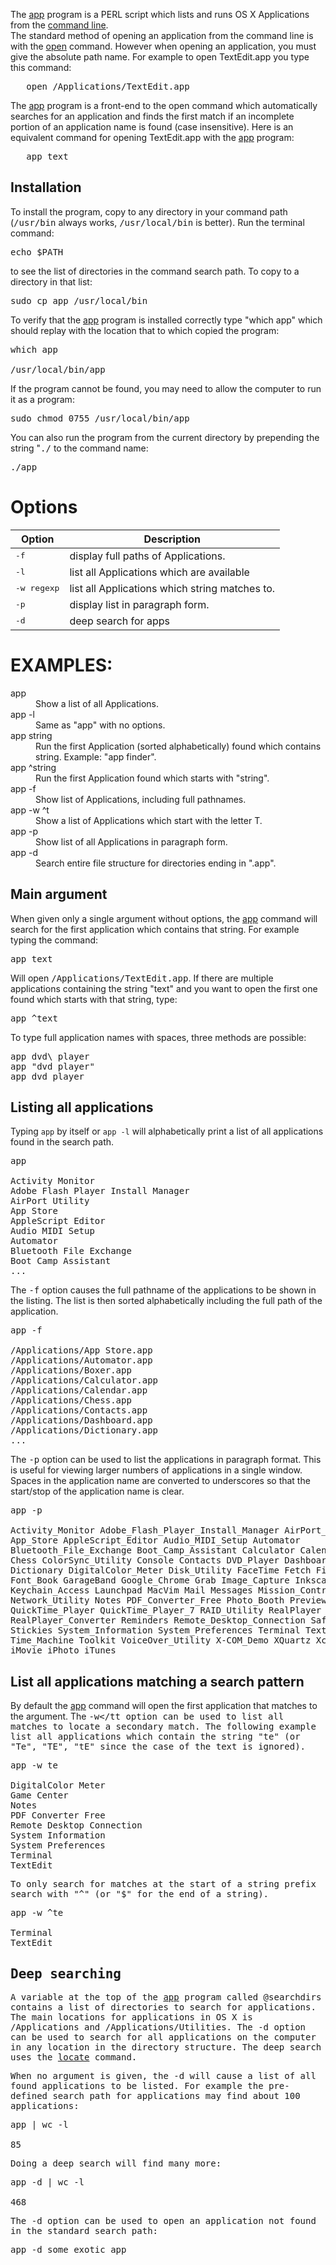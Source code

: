 
The [app](app) program is a PERL script which lists and runs OS X Applications 
from the 
[command line](http://blog.teamtreehouse.com/introduction-to-the-mac-os-x-command-line).  
The standard method of opening an application from 
the command line is with the [open](http://osxdaily.com/2007/02/01/how-to-launch-gui-applications-from-the-terminal) command.  However when opening an 
application, you must give the absolute path name.  For example to open 
TextEdit.app you type this command:
<pre>
   open /Applications/TextEdit.app
</pre>
The [app](app) program is a front-end to the open command which automatically
searches for an application and finds the first match if an incomplete
portion of an application name is found (case insensitive).  Here is an 
equivalent command for opening TextEdit.app with the [app](app) program:
<pre>
   app text
</pre>

## Installation 

To install the program, copy to any directory in your command path
(<tt>/usr/bin</tt> always works, <tt>/usr/local/bin</tt> is better).
Run the terminal command:
<pre>
echo $PATH
</pre>
to see the list of directories in the command search path.  To copy to a
directory in that list:
<pre>
sudo cp app /usr/local/bin
</pre>

To verify that the [app](app) program is installed correctly type "which app"
which should replay with the location that to which copied the program:
<pre>
which app

/usr/local/bin/app
</pre>

If the program cannot be found, you may need to allow the computer to run
it as a program:
<pre>
sudo chmod 0755 /usr/local/bin/app
</pre>

You can also run the program from the current directory by prepending
the string "<tt>./</tt> to the command name:
<pre>
./app
</pre>

# Options

| Option	| Description						|
| ------------- | ----------------------------------------------------- |
| <tt>-f</tt>	|  display full paths of Applications. 		|
| <tt>-l</tt> 	|  list all Applications which are available 		|
| <tt>-w regexp</tt> 	|  list all Applications which string matches to.|
| <tt>-p</tt> 	|  display list in paragraph form. 			|
| <tt>-d</tt> 	|  deep search for apps					|

# EXAMPLES:

<dl>
   <dt>app</dt>
   <dd>Show a list of all Applications.</dd>
   <dt>app -l</dt>
   <dd>Same as "app" with no options.</dd>
   <dt>app string</dt>
   <dd>Run the first Application (sorted alphabetically) found which
      contains string.  Example: "app finder".</dd>
   <dt>app ^string</dt>
   <dd>Run the first Application found which starts with "string".</dd>
   <dt>app -f</dt>
   <dd>Show list of Applications, including full pathnames.</dd>
   <dt>app -w ^t</dt>
   <dd>Show a list of Applications which start with the letter T.</dd>
   <dt>app -p</dt>
   <dd>Show list of all Applications in paragraph form.</dd>
   <dt>app -d</dt>
   <dd>Search entire file structure for directories ending in ".app".</dd>
</dl>

## Main argument

When given only a single argument without options, the [app](app) command will
search for the first application which contains that string.  For example
typing the command:
<pre>
app text
</pre>
Will open <tt>/Applications/TextEdit.app</tt>.  If there are multiple
applications containing the string "text" and you want to open the
first one found which starts with that string, type:
<pre>
app ^text
</pre>
To type full application names with spaces, three methods are possible:
<pre>
app dvd\ player
app "dvd player"
app dvd_player
</pre>

## Listing all applications

Typing `app` by itself or `app -l` will alphabetically print a list of 
all applications found in the search path.

<pre>
app 

Activity Monitor
Adobe Flash Player Install Manager
AirPort Utility
App Store
AppleScript Editor
Audio MIDI Setup
Automator
Bluetooth File Exchange
Boot Camp Assistant
...
</pre>

The <tt>-f</tt> option causes the full pathname of the applications to
be shown in the listing.  The list is then sorted alphabetically including
the full path of the application.

<pre>
app -f

/Applications/App Store.app
/Applications/Automator.app
/Applications/Boxer.app
/Applications/Calculator.app
/Applications/Calendar.app
/Applications/Chess.app
/Applications/Contacts.app
/Applications/Dashboard.app
/Applications/Dictionary.app
...
</pre>

The <tt>-p</tt> option can be used to list the applications in paragraph
format.  This is useful for viewing larger numbers of applications in a
single window.  Spaces in the application name are converted to underscores
so that the start/stop of the application name is clear.

<pre>
app -p

Activity_Monitor Adobe_Flash_Player_Install_Manager AirPort_Utility
App_Store AppleScript_Editor Audio_MIDI_Setup Automator
Bluetooth_File_Exchange Boot_Camp_Assistant Calculator Calendar
Chess ColorSync_Utility Console Contacts DVD_Player Dashboard
Dictionary DigitalColor_Meter Disk_Utility FaceTime Fetch Firefox
Font_Book GarageBand Google_Chrome Grab Image_Capture Inkscape
Keychain_Access Launchpad MacVim Mail Messages Mission_Control
Network_Utility Notes PDF_Converter_Free Photo_Booth Preview
QuickTime_Player QuickTime_Player_7 RAID_Utility RealPlayer
RealPlayer_Converter Reminders Remote_Desktop_Connection Safari
Stickies System_Information System_Preferences Terminal TextEdit
Time_Machine Toolkit VoiceOver_Utility X-COM_Demo XQuartz Xcode
iMovie iPhoto iTunes
</pre>

## List all applications matching a search pattern

By default the [app](app) command will open the first application that matches
to the argument.  The <tt>-w</tt option can be used to list all matches
to locate a secondary match.  The following example list all applications
which contain the string "te" (or "Te", "TE", "tE" since the case of the
text is ignored).

<pre>
app -w te

DigitalColor Meter
Game Center
Notes
PDF Converter Free
Remote Desktop Connection
System Information
System Preferences
Terminal
TextEdit
</pre>

To only search for matches at the start of a string prefix search with 
"<tt>^</tt>" (or "<tt>$</tt>" for the end of a string).

<pre>
app -w ^te

Terminal
TextEdit
</pre>

## Deep searching

A variable at the top of the [app](app) program called <tt>@searchdirs</tt> 
contains a list of directories to search for applications.  The main
locations for applications in OS X is <tt>/Applications</tt> and
<tt>/Applications/Utilities</tt>.  The <tt>-d</tt> option can be used
to search for all applications on the computer in any location in the
directory structure.  The deep search uses the [locate](http://en.wikipedia.org/wiki/Locate_%28Unix%29) command.

When no argument is given, the <tt>-d</tt> will cause a list of all 
found applications to be listed.  For example the pre-defined search
path for applications may find about 100 applications:

<pre>
app | wc -l

85
</pre>

Doing a deep search will find many more:

<pre>
app -d | wc -l

468
</pre>

The <tt>-d</tt> option can be used to open an application not found
in the standard search path:

<pre>
app -d some_exotic_app
</pre>


